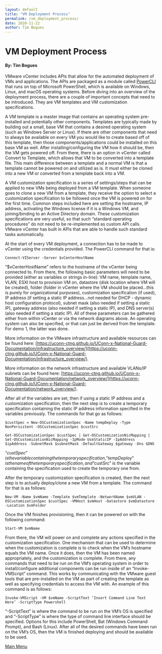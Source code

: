 ```yaml
---
layout: default
title: "VM Deployment Process"
permalink: /vm_deployment_process/
date: 2020-11-22
author: Tim Bogues
---
```

# VM Deployment Process
#### By: Tim Bogues
VMware vCenter includes APIs that allow for the automated deployment of VMs and applications. The APIs are packaged as a module called [PowerCLI](https://code.vmware.com/docs/12648/powercli-12-1-0-user-s-guide) that runs on top of Microsoft PowerShell, which is available on Windows, Linux, and macOS operating systems. Before diving into an overview of the deployment process, there are a couple of important concepts that need to be introduced. They are VM templates and VM customization specifications.

A VM template is a master image that contains an operating system pre-installed and potentially other components. Templates are typically made by building out a small, base VM that contains a desired operating system (such as Windows Server or Linux). If there are other components that need to always be available on every VM you would like to create based off of this template, then those components/applications could be installed on this base VM as well. After installing/configuring the VM how it should be, then the VM gets powered off. From there, there is an option in vCenter called Convert to Template, which allows that VM to be converted into a template file. This main difference between a template and a normal VM is that a template cannot be powered on and utilized as is. It must either be cloned into a new VM or converted from a template back into a VM.

A VM customization specification is a series of settings/steps that can be applied to new VMs being deployed from a VM template. When someone goes to clone a new VM from a template, they receive the option to select a customization specification to be followed once the VM is powered on for the first time. Common steps included here are setting the hostname, IP address, activating the Windows license if it is a Windows VM, and joining/binding to an Active Directory domain. These customization specifications are very useful, so that such “standard operating procedures” do not need to be re-implemented as custom API calls. VMware vCenter has built in APIs that are able to handle such standard tasks automatically.

At the start of every VM deployment, a connection has to be made to vCenter using the credentials provided. The PowerCLI command for that is:
```
Connect-VIServer -Server $vCenterHostName
```
“$vCenterHostName” refers to the hostname of the vCenter being connected to. From there, the following basic parameters will need to be provided (either as variables or strings in-line): VM name, template name, VLAN, ESXI host to provision VM on, datastore (disk location where VM will be created), folder (folder in vCenter where the VM should be placed...this is purely for organizational purposes), customization specification (if used), IP address (if setting a static IP address...not needed for DHCP - dynamic host configuration protocol), subnet mask (also needed if setting a static IP), gateway address (also needed if setting a static IP), and DNS server(s) (also needed if setting a static IP). All of these parameters can be gathered either from within vCenter or via the network diagrams above. An operating system can also be specified, or that can just be derived from the template. For demo 1, the latter was done.

More information on the VMware infrastructure and available resources can be found here: [https://uconn-ctng.github.io/UConn-x-National-Guard-Documentation/infrastructure_overview/](https://uconn-ctng.github.io/UConn-x-National-Guard-Documentation/infrastructure_overview/).

More information on the network infrastructure and available VLANs/IP subnets can be found here: [https://uconn-ctng.github.io/UConn-x-National-Guard-Documentation/network_overview/](https://uconn-ctng.github.io/UConn-x-National-Guard-Documentation/network_overview/).

After all of the variables are set, then if using a static IP address and a customization specification, then the next step is to create a temporary specification containing the static IP address information specified in the variables previously. The commands for that go as follows:
```
$custSpec = New-OSCustomizationSpec -Name tempDeploy -Type NonPersistent -OSCustomizationSpec $custSrc
```
```
Get-OSCustomizationSpec $custSpec | Get-OSCustomizationNicMapping | Set-OSCustomizationNicMapping -IpMode UseStaticIP -IpAddress $ipAddress -SubnetMask $subnetMask -DefaultGateway $gateway -Dns $DNS
```
“$custSpec” is the variable containing the temporary specification, “tempDeploy” is the name of the temporary specification, and “$custSrc” is the variable containing the specification used to create the temporary one from.

After the temporary customization specification is created, then the next step is to actually deploy/clone a new VM from a template. The command for that is as follows:
```
New-VM -Name $vmName -Template $vmTemplate -NetworkName $vmVLAN -OSCustomizationSpec $custSpec -VMHost $vmHost -Datastore $vmDatastore -Location $vmFolder
```
Once the VM finishes provisioning, then it can be powered on with the following command:
```
Start-VM $vmName
```
From there, the VM will power on and complete any actions specified in the customization specification. One mechanism that can be used to determine when the customization is complete is to check when the VM’s hostname equals the VM name. Once it does, then the VM has been named appropriately, and the customization is complete. From there, any commands that need to be run on the VM’s operating system in order to install/configure additional components can be run inside of an “Invoke-VMScript” command. This works by communicating with the VMware guest tools that are pre-installed on the VM as part of creating the template as well as specifying credentials to access the VM with. An example of this command is as follows:
```
Invoke-VMScript -VM $vmName -ScriptText ‘Insert Command Line Text Here’ -ScriptType Powershell
```
“-ScriptText” is where the command to be run on the VM’s OS is specified and “-ScriptType” is where the type of command line interface should be specified. Options for this include PowerShell, Bat (Windows Command Prompt), and Bash (Linux). After all of the desired commands have been run on the VM’s OS, then the VM is finished deploying and should be available to be used.


[Main Menu](https://uconn-ctng.github.io/UConn-x-National-Guard-Documentation)
